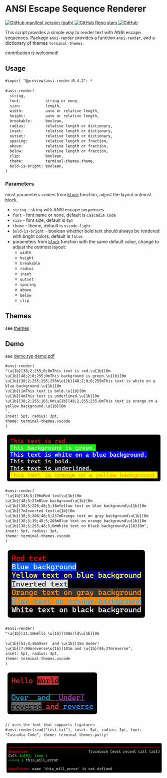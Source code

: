 # ANSI Escape Sequence Renderer

<a href="https://github.com/8LWXpg/typst-ansi-render/tags">
  <img alt="GitHub manifest version (path)" src="https://img.shields.io/github/v/tag/8LWXpg/typst-ansi-render">
</a>
<a href="https://github.com/8LWXpg/typst-ansi-render">
  <img src="https://img.shields.io/github/stars/8LWXpg/typst-ansi-render" alt="GitHub Repo stars">
</a>
<a href="https://github.com/8LWXpg/typst-ansi-render/blob/master/LICENSE">
  <img alt="GitHub" src="https://img.shields.io/github/license/8LWXpg/typst-ansi-render">
</a>

This script provides a simple way to render text with ANSI escape sequences. Package `ansi-render` provides a function `ansi-render`, and a dictionary of themes `terminal-themes`.

contribution is welcomed!

## Usage

```typst
#import "@preview/ansi-render:0.4.2": *

#ansi-render(
  string,
  font:           string or none,
  size:           length,
  width:          auto or relative length,
  height:         auto or relative length,
  breakable:      boolean,
  radius:         relative length or dictionary,
  inset:          relative length or dictionary,
  outset:         relative length or dictionary,
  spacing:        relative length or fraction,
  above:          relative length or fraction,
  below:          relative length or fraction,
  clip:           boolean,
  theme:          terminal-themes.theme,
  bold-is-bright: boolean,
)
```

### Parameters

most parameters comes from [`block`]([https://](https://typst.app/docs/reference/layout/block/)) function, adjust the layout outmost block.

- `string` - string with ANSI escape sequences
- `font` - font name or none, default is `Cascadia Code`
- `size` - font size, default is `9pt`
- `theme` - theme, default is `vscode-light`
- `bold-is-bright` - boolean whether bold text should always be rendered with bright colors, default is `false`
- parameters from [`block`]([https://](https://typst.app/docs/reference/layout/block/)) function with the same default value, change to adjust the outmost layout:
  - `width`
  - `height`
  - `breakable`
  - `radius`
  - `inset`
  - `outset`
  - `spacing`
  - `above`
  - `below`
  - `clip`

## Themes

see [themes](https://github.com/8LWXpg/typst-ansi-render/blob/master/test/themes.pdf)

## Demo

see [demo.typ](https://github.com/8LWXpg/typst-ansi-render/blob/master/test/demo.typ) [demo.pdf](https://github.com/8LWXpg/typst-ansi-render/blob/master/test/demo.pdf)

```typst
#ansi-render(
"\u{1b}[38;2;255;0;0mThis text is red.\u{1b}[0m
\u{1b}[48;2;0;255;0mThis background is green.\u{1b}[0m
\u{1b}[38;2;255;255;255m\u{1b}[48;2;0;0;255mThis text is white on a blue background.\u{1b}[0m
\u{1b}[1mThis text is bold.\u{1b}[0m
\u{1b}[4mThis text is underlined.\u{1b}[0m
\u{1b}[38;2;255;165;0m\u{1b}[48;2;255;255;0mThis text is orange on a yellow background.\u{1b}[0m
",
inset: 5pt, radius: 3pt,
theme: terminal-themes.vscode
)
```

![1.png](https://github.com/8LWXpg/typst-ansi-render/blob/master/img/1.png)

```typst
#ansi-render(
"\u{1b}[38;5;196mRed text\u{1b}[0m
\u{1b}[48;5;27mBlue background\u{1b}[0m
\u{1b}[38;5;226;48;5;18mYellow text on blue background\u{1b}[0m
\u{1b}[7mInverted text\u{1b}[0m
\u{1b}[38;5;208;48;5;237mOrange text on gray background\u{1b}[0m
\u{1b}[38;5;39;48;5;208mBlue text on orange background\u{1b}[0m
\u{1b}[38;5;255;48;5;0mWhite text on black background\u{1b}[0m",
inset: 5pt, radius: 3pt,
theme: terminal-themes.vscode
)
```

![2.png](https://github.com/8LWXpg/typst-ansi-render/blob/master/img/2.png)

```typst
#ansi-render(
"\u{1b}[31;1mHello \u{1b}[7mWorld\u{1b}[0m

\u{1b}[53;4;36mOver  and \u{1b}[35m Under!
\u{1b}[7;90mreverse\u{1b}[101m and \u{1b}[94;27mreverse",
inset: 5pt, radius: 3pt,
theme: terminal-themes.vscode
)
```

![3.png](https://github.com/8LWXpg/typst-ansi-render/blob/master/img/3.png)

```typst
// uses the font that supports ligatures
#ansi-render(read("test.txt"), inset: 5pt, radius: 3pt, font: "Cascadia Code", theme: terminal-themes.putty)
```

![4.png](https://github.com/8LWXpg/typst-ansi-render/blob/master/img/4.png)
